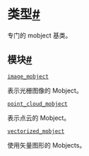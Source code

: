 # 类型[#](#module-manim.mobject.types "此标题的固定链接")

专门的 mobject 基类。

## 模块[#](#modules "此标题的固定链接")

[`image_mobject`](manim.mobject.types.image_mobject.html#module-manim.mobject.types.image_mobject "manim.mobject.types.image_mobject")

表示光栅图像的 Mobject。

[`point_cloud_mobject`](manim.mobject.types.point_cloud_mobject.html#module-manim.mobject.types.point_cloud_mobject "manim.mobject.types.point_cloud_mobject")

表示点云的 Mobject。

[`vectorized_mobject`](manim.mobject.types.vectorized_mobject.html#module-manim.mobject.types.vectorized_mobject "manim.mobject.types.vectorized_mobject")

使用矢量图形的 Mobjects。
